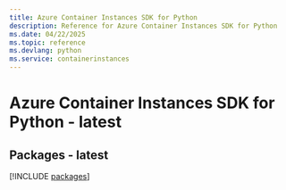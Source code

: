 ```yaml
---
title: Azure Container Instances SDK for Python
description: Reference for Azure Container Instances SDK for Python
ms.date: 04/22/2025
ms.topic: reference
ms.devlang: python
ms.service: containerinstances
---
```

# Azure Container Instances SDK for Python - latest
## Packages - latest
[!INCLUDE [packages](container-instances-index.md)]
